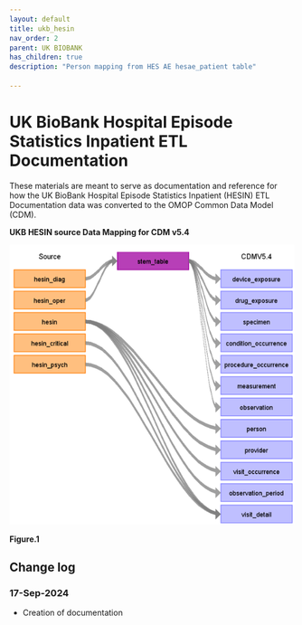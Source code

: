 ```yaml
---
layout: default
title: ukb_hesin
nav_order: 2
parent: UK BIOBANK
has_children: true
description: "Person mapping from HES AE hesae_patient table"

---
```


# UK BioBank Hospital Episode Statistics Inpatient ETL Documentation

These materials are meant to serve as documentation and reference for how the UK BioBank Hospital Episode Statistics Inpatient (HESIN) ETL Documentation data was converted to the OMOP Common Data Model (CDM).

**UKB HESIN source Data Mapping for CDM v5.4**

![](images/image1.png)

**Figure.1**

## Change log

### 17-Sep-2024
- Creation of documentation